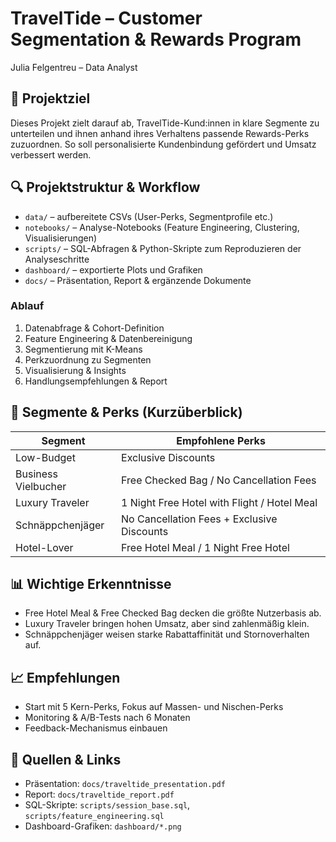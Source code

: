 # TravelTide – Customer Segmentation & Rewards Program  
Julia Felgentreu – Data Analyst  

## 🎯 Projektziel  
Dieses Projekt zielt darauf ab, TravelTide-Kund:innen in klare Segmente zu unterteilen und ihnen anhand ihres Verhaltens passende Rewards-Perks zuzuordnen. So soll personalisierte Kundenbindung gefördert und Umsatz verbessert werden.

## 🔍 Projektstruktur & Workflow  
- `data/` – aufbereitete CSVs (User-Perks, Segmentprofile etc.)  
- `notebooks/` – Analyse-Notebooks (Feature Engineering, Clustering, Visualisierungen)  
- `scripts/` – SQL-Abfragen & Python-Skripte zum Reproduzieren der Analyseschritte  
- `dashboard/` – exportierte Plots und Grafiken  
- `docs/` – Präsentation, Report & ergänzende Dokumente  

### Ablauf  
1. Datenabfrage & Cohort-Definition  
2. Feature Engineering & Datenbereinigung  
3. Segmentierung mit K-Means  
4. Perkzuordnung zu Segmenten  
5. Visualisierung & Insights  
6. Handlungsempfehlungen & Report  

## 🧩 Segmente & Perks (Kurzüberblick)  
| Segment             | Empfohlene Perks                       |
|---------------------|-----------------------------------------|
| Low-Budget           | Exclusive Discounts                     |
| Business Vielbucher  | Free Checked Bag / No Cancellation Fees |
| Luxury Traveler      | 1 Night Free Hotel with Flight / Hotel Meal |
| Schnäppchenjäger     | No Cancellation Fees + Exclusive Discounts |
| Hotel-Lover          | Free Hotel Meal / 1 Night Free Hotel     |

## 📊 Wichtige Erkenntnisse  
- Free Hotel Meal & Free Checked Bag decken die größte Nutzerbasis ab.  
- Luxury Traveler bringen hohen Umsatz, aber sind zahlenmäßig klein.  
- Schnäppchenjäger weisen starke Rabattaffinität und Stornoverhalten auf.  

## 📈 Empfehlungen  
- Start mit 5 Kern-Perks, Fokus auf Massen- und Nischen-Perks  
- Monitoring & A/B-Tests nach 6 Monaten  
- Feedback-Mechanismus einbauen  

## 📂 Quellen & Links  
- Präsentation: `docs/traveltide_presentation.pdf`  
- Report: `docs/traveltide_report.pdf`  
- SQL-Skripte: `scripts/session_base.sql`, `scripts/feature_engineering.sql`  
- Dashboard-Grafiken: `dashboard/*.png`  


